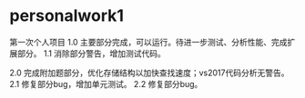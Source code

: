 # personalwork1
第一次个人项目
1.0 主要部分完成，可以运行。待进一步测试、分析性能、完成扩展部分。
1.1 消除部分警告，增加测试代码。

2.0 完成附加题部分，优化存储结构以加快查找速度；vs2017代码分析无警告。
2.1 修复部分bug，增加单元测试。
2.2 修复部分bug。
